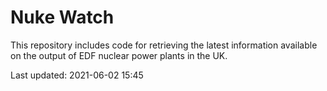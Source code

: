# Nuke Watch

This repository includes code for retrieving the latest information available on the output of EDF nuclear power plants in the UK.

Last updated: 2021-06-02 15:45